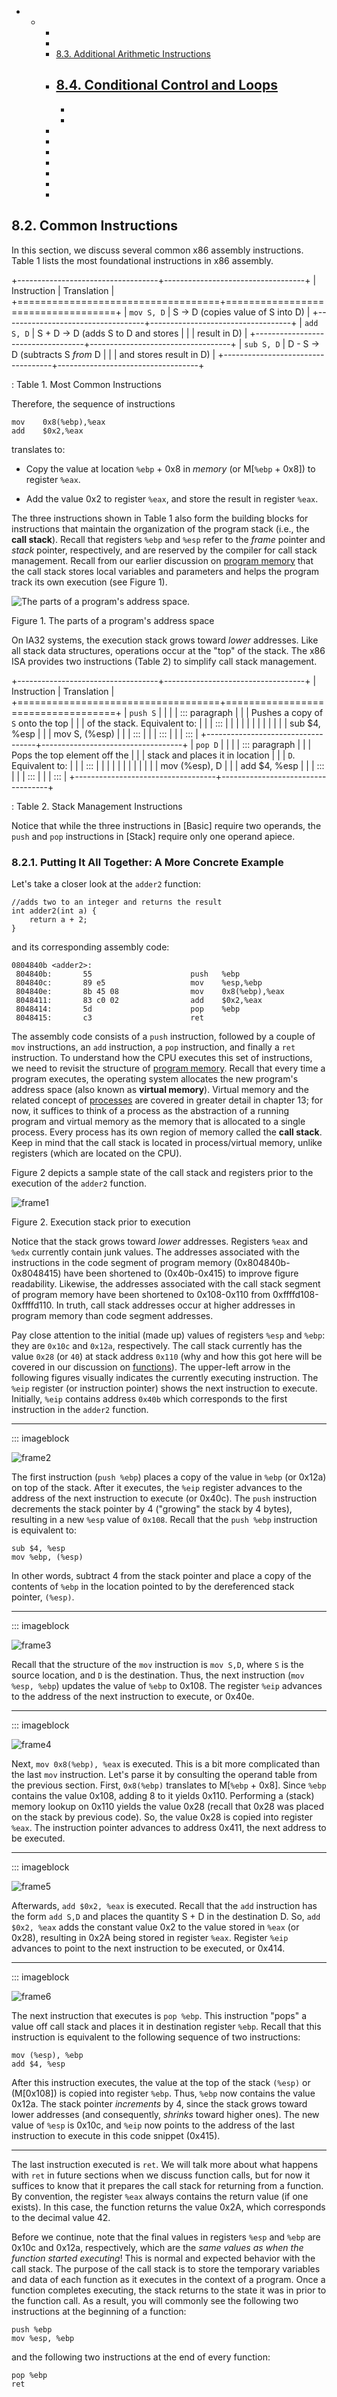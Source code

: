 

 







-   -  
        -  
        -  
        -   [8.3. Additional Arithmetic
            Instructions]()
        -   [8.4. Conditional Control and
            Loops]()
            -  
            -  
            -  
        -  
        -  
        -  
        -  
        -  
        -  
        -  





















## 8.2. Common Instructions 

In this section, we discuss several common x86 assembly instructions.
Table 1 lists the most foundational instructions in x86
assembly.


+-----------------------------------+-----------------------------------+
| Instruction                       | Translation                       |
+===================================+===================================+
| `mov S, D`                        | S → D (copies value of S into D)  |
+-----------------------------------+-----------------------------------+
| `add S, D`                        | S + D → D (adds S to D and stores |
|                                   | result in D)                      |
+-----------------------------------+-----------------------------------+
| `sub S, D`                        | D - S → D (subtracts S *from* D   |
|                                   | and stores result in D)           |
+-----------------------------------+-----------------------------------+

: Table 1. Most Common Instructions

Therefore, the sequence of instructions




    mov    0x8(%ebp),%eax
    add    $0x2,%eax


translates to:



-   Copy the value at location `%ebp` + 0x8 in *memory* (or M\[`%ebp` +
    0x8\]) to register `%eax`.

-   Add the value 0x2 to register `%eax`, and store the result in
    register `%eax`.


The three instructions shown in Table 1 also form the
building blocks for instructions that maintain the organization of the
program stack (i.e., the **call stack**). Recall that registers `%ebp`
and `%esp` refer to the *frame* pointer and *stack* pointer,
respectively, and are reserved by the compiler for call stack
management. Recall from our earlier discussion on [program
memory](../C2-C_depth/scope_memory.html#_parts_of_program_memory_and_scope)
that the call stack stores local variables and parameters and helps the
program track its own execution (see Figure 1).




![The parts of a program's address space.](_images/memparts.png)


Figure 1. The parts of a program's address space


On IA32 systems, the execution stack grows toward *lower* addresses.
Like all stack data structures, operations occur at the \"top\" of the
stack. The x86 ISA provides two instructions (Table 2) to
simplify call stack management.


+-----------------------------------+-----------------------------------+
| Instruction                       | Translation                       |
+===================================+===================================+
| `push S`                          |                        |
|                                   | ::: paragraph                     |
|                                   | Pushes a copy of `S` onto the top |
|                                   | of the stack. Equivalent to:      |
|                                   | :::                               |
|                                   |                                   |
|                                   |                   |
|                                   |                        |
|                                   |     sub $4, %esp                  |
|                                   |     mov S, (%esp)                 |
|                                   | :::                               |
|                                   | :::                               |
|                                   | :::                               |
+-----------------------------------+-----------------------------------+
| `pop D`                           |                        |
|                                   | ::: paragraph                     |
|                                   | Pops the top element off the      |
|                                   | stack and places it in location   |
|                                   | `D`. Equivalent to:               |
|                                   | :::                               |
|                                   |                                   |
|                                   |                   |
|                                   |                        |
|                                   |     mov (%esp), D                 |
|                                   |     add $4, %esp                  |
|                                   | :::                               |
|                                   | :::                               |
|                                   | :::                               |
+-----------------------------------+-----------------------------------+

: Table 2. Stack Management Instructions

Notice that while the three instructions in \[Basic\] require
two operands, the `push` and `pop` instructions in \[Stack\]
require only one operand apiece.



### 8.2.1. Putting It All Together: A More Concrete Example 

Let's take a closer look at the `adder2` function:




```
//adds two to an integer and returns the result
int adder2(int a) {
    return a + 2;
}
```


and its corresponding assembly code:




    0804840b <adder2>:
     804840b:       55                      push   %ebp
     804840c:       89 e5                   mov    %esp,%ebp
     804840e:       8b 45 08                mov    0x8(%ebp),%eax
     8048411:       83 c0 02                add    $0x2,%eax
     8048414:       5d                      pop    %ebp
     8048415:       c3                      ret


The assembly code consists of a `push` instruction, followed by a couple
of `mov` instructions, an `add` instruction, a `pop` instruction, and
finally a `ret` instruction. To understand how the CPU executes this set
of instructions, we need to revisit the structure of [program
memory](../C2-C_depth/scope_memory.html#_parts_of_program_memory_and_scope).
Recall that every time a program executes, the operating system
allocates the new program's address space (also known as **virtual
memory**). Virtual memory
and the related concept of
[processes](../C13-OS/processes.html#_processes) are covered in
greater detail in chapter 13; for now, it suffices to think of a process
as the abstraction of a running program and virtual memory as the memory
that is allocated to a single process. Every process has its own region
of memory called the **call stack**. Keep in mind that the call stack is
located in process/virtual memory, unlike registers (which are located
on the CPU).


Figure 2 depicts a sample state of the call stack and
registers prior to the execution of the `adder2` function.




![frame1](_images/ex1_1.png)


Figure 2. Execution stack prior to execution


Notice that the stack grows toward *lower* addresses. Registers `%eax`
and `%edx` currently contain junk values. The addresses associated with
the instructions in the code segment of program memory
(0x804840b-0x8048415) have been shortened to (0x40b-0x415) to improve
figure readability. Likewise, the addresses associated with the call
stack segment of program memory have been shortened to 0x108-0x110 from
0xffffd108-0xffffd110. In truth, call stack addresses occur at higher
addresses in program memory than code segment addresses.


Pay close attention to the initial (made up) values of registers `%esp`
and `%ebp`: they are `0x10c` and `0x12a`, respectively. The call stack
currently has the value `0x28` (or `40`) at stack address `0x110` (why
and how this got here will be covered in our discussion on
[functions](functions.html#_functions_in_assembly)). The
upper-left arrow in the following figures visually indicates the
currently executing instruction. The `%eip` register (or instruction
pointer) shows the next instruction to execute. Initially, `%eip`
contains address `0x40b` which corresponds to the first instruction in
the `adder2` function.


------------------------------------------------------------------------

::: imageblock

![frame2](_images/ex1_2.png)


The first instruction (`push %ebp`) places a copy of the value in `%ebp`
(or 0x12a) on top of the stack. After it executes, the `%eip` register
advances to the address of the next instruction to execute (or 0x40c).
The `push` instruction decrements the stack pointer by 4 (\"growing\"
the stack by 4 bytes), resulting in a new `%esp` value of `0x108`.
Recall that the `push %ebp` instruction is equivalent to:




    sub $4, %esp
    mov %ebp, (%esp)


In other words, subtract 4 from the stack pointer and place a copy of
the contents of `%ebp` in the location pointed to by the dereferenced
stack pointer, `(%esp)`.


------------------------------------------------------------------------

::: imageblock

![frame3](_images/ex1_3.png)


Recall that the structure of the `mov` instruction is `mov S,D`, where
`S` is the source location, and `D` is the destination. Thus, the next
instruction (`mov %esp, %ebp`) updates the value of `%ebp` to 0x108. The
register `%eip` advances to the address of the next instruction to
execute, or 0x40e.


------------------------------------------------------------------------

::: imageblock

![frame4](_images/ex1_4.png)


Next, `mov 0x8(%ebp), %eax` is executed. This is a bit more complicated
than the last `mov` instruction. Let's parse it by consulting the
operand table from the previous section. First, `0x8(%ebp)` translates
to M\[`%ebp` + 0x8\]. Since `%ebp` contains the value 0x108, adding 8 to
it yields 0x110. Performing a (stack) memory lookup on 0x110 yields the
value 0x28 (recall that 0x28 was placed on the stack by previous code).
So, the value 0x28 is copied into register `%eax`. The instruction
pointer advances to address 0x411, the next address to be executed.


------------------------------------------------------------------------

::: imageblock

![frame5](_images/ex1_5.png)


Afterwards, `add $0x2, %eax` is executed. Recall that the `add`
instruction has the form `add S,D` and places the quantity S + D in the
destination D. So, `add $0x2, %eax` adds the constant value 0x2 to the
value stored in `%eax` (or 0x28), resulting in 0x2A being stored in
register `%eax`. Register `%eip` advances to point to the next
instruction to be executed, or 0x414.


------------------------------------------------------------------------

::: imageblock

![frame6](_images/ex1_6.png)


The next instruction that executes is `pop %ebp`. This instruction
\"pops\" a value off call stack and places it in destination register
`%ebp`. Recall that this instruction is equivalent to the following
sequence of two instructions:




    mov (%esp), %ebp
    add $4, %esp


After this instruction executes, the value at the top of the stack
`(%esp)` or (M\[0x108\]) is copied into register `%ebp`. Thus, `%ebp`
now contains the value 0x12a. The stack pointer *increments* by 4, since
the stack grows toward lower addresses (and consequently, *shrinks*
toward higher ones). The new value of `%esp` is 0x10c, and `%eip` now
points to the address of the last instruction to execute in this code
snippet (0x415).


------------------------------------------------------------------------

The last instruction executed is `ret`. We will talk more about what
happens with `ret` in future sections when we discuss function calls,
but for now it suffices to know that it prepares the call stack for
returning from a function. By convention, the register `%eax` always
contains the return value (if one exists). In this case, the function
returns the value 0x2A, which corresponds to the decimal value 42.


Before we continue, note that the final values in registers `%esp` and
`%ebp` are 0x10c and 0x12a, respectively, which are the *same values as
when the function started executing*! This is normal and expected
behavior with the call stack. The purpose of the call stack is to store
the temporary variables and data of each function as it executes in the
context of a program. Once a function completes executing, the stack
returns to the state it was in prior to the function call. As a result,
you will commonly see the following two instructions at the beginning of
a function:




    push %ebp
    mov %esp, %ebp


and the following two instructions at the end of every function:




    pop %ebp
    ret






